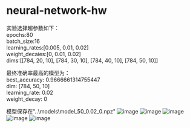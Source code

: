 # neural-network-hw
实验选择超参数如下：  
epochs:80  
batch_size:16  
learning_rates:[0.005, 0.01, 0.02]  
weight_decaies:[0, 0.01, 0.02]  
dims:[[784, 20, 10], [784, 30, 10], [784, 40, 10], [784, 50, 10]]

最终准确率最高的模型为：  
best_accuracy: 0.9666661314755447  
dim: [784, 50, 10]  
learning_rate: 0.02  
weight_decay: 0  

模型保存在"..\models\model_50_0.02_0.npz"
![image](https://user-images.githubusercontent.com/79825105/230629038-92fc604d-b63f-425d-93b3-d57104f8117e.png)
![image](https://user-images.githubusercontent.com/79825105/230629053-a3659bd0-ba8a-4ee9-acbb-12f6a02df803.png)
![image](https://user-images.githubusercontent.com/79825105/230629069-eff4a377-1b28-4805-96f0-b25c9a17f346.png)
![image](https://user-images.githubusercontent.com/79825105/230629090-ea350170-3204-43c2-8e57-8a0016615adf.png)
![image](https://user-images.githubusercontent.com/79825105/230629111-4b37f577-c7b1-4f31-9dac-7135419e7a9b.png)
